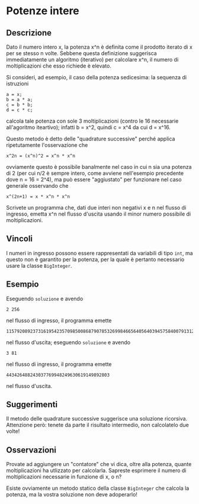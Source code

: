 Potenze intere
==============

Descrizione
-----------

Dato il numero intero x, la potenza x^n è definita come il prodotto iterato di x
per se stesso n volte. Sebbene questa definizione suggerisca immediatamente un
algoritmo (iterativo) per calcolare x^n, il numero di moltiplicazioni che esso
richiede è elevato.

Si consideri, ad esempio, il caso della potenza sedicesima: la sequenza di
istruzioni

    a = x;
    b = a * a;
    c = b * b;
    d = c * c;

calcola tale potenza con sole 3 moltiplicazioni (contro le 16 necessarie
all'agoritmo iteartivo); infatti b = x^2, quindi c = x^4 da cui d = x^16.

Questo metodo è detto delle "quadrature successive" perché applica ripetutamente
l'osservazione che

    x^2n = (x^n)^2 = x^n * x^n

ovviamente questo è possibile banalmente nel caso in cui n sia una potenza di 2
(per cui n/2 è sempre intero, come avviene nell'esempio precedente dove n = 16 =
2^4), ma può essere "aggiustato" per funzionare nel caso generale osservando che

    x^(2n+1) = x * x^n * x^n

Scrivete un programma che, dati due interi non negativi x e n nel flusso di
ingresso, emetta x^n nel flusso d'uscita usando il minor numero possibile di
moltiplicazioni.


Vincoli
-------

I numeri in ingresso possono essere rappresentati da variabili di tipo `int`, ma
questo non è garantito per la potenza, per la quale è pertanto necessario usare
la classe `BigInteger`.


Esempio
-------

Eseguendo `soluzione` e avendo

    2 256

nel flusso di ingresso, il programma emette

    115792089237316195423570985008687907853269984665640564039457584007913129639936

nel flusso d'uscita; eseguendo `soluzione` e avendo

    3 81

nel flusso di ingresso, il programma emette

    443426488243037769948249630619149892803

nel flusso d'uscita.


Suggerimenti
------------

Il metodo delle quadrature successive suggerisce una soluzione ricorsiva.
Attenzione però: tenete da parte il risultato intermedio, non calcolatelo due
volte!


Osservazioni
------------

Provate ad aggiungere un "contatore" che vi dica, oltre alla potenza, quante
moltiplicazioni ha utlizzato per calcolarla. Sapreste esprimere il numero di
moltiplicazioni necessarie in funzione di x, o n?

Esiste ovviamente un metodo statico della classe `BigInteger` che calcola la
potenza, ma la vostra soluzione non deve adoperarlo!
